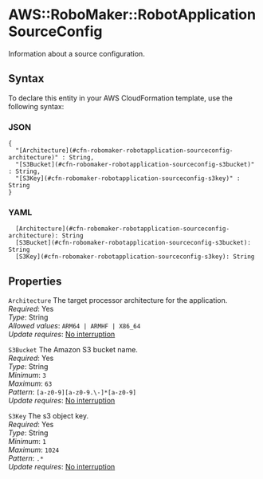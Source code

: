 # AWS::RoboMaker::RobotApplication SourceConfig<a name="aws-properties-robomaker-robotapplication-sourceconfig"></a>

Information about a source configuration\.

## Syntax<a name="aws-properties-robomaker-robotapplication-sourceconfig-syntax"></a>

To declare this entity in your AWS CloudFormation template, use the following syntax:

### JSON<a name="aws-properties-robomaker-robotapplication-sourceconfig-syntax.json"></a>

```
{
  "[Architecture](#cfn-robomaker-robotapplication-sourceconfig-architecture)" : String,
  "[S3Bucket](#cfn-robomaker-robotapplication-sourceconfig-s3bucket)" : String,
  "[S3Key](#cfn-robomaker-robotapplication-sourceconfig-s3key)" : String
}
```

### YAML<a name="aws-properties-robomaker-robotapplication-sourceconfig-syntax.yaml"></a>

```
  [Architecture](#cfn-robomaker-robotapplication-sourceconfig-architecture): String
  [S3Bucket](#cfn-robomaker-robotapplication-sourceconfig-s3bucket): String
  [S3Key](#cfn-robomaker-robotapplication-sourceconfig-s3key): String
```

## Properties<a name="aws-properties-robomaker-robotapplication-sourceconfig-properties"></a>

`Architecture` <a name="cfn-robomaker-robotapplication-sourceconfig-architecture"></a>
The target processor architecture for the application\.  
_Required_: Yes  
_Type_: String  
_Allowed values_: `ARM64 | ARMHF | X86_64`  
_Update requires_: [No interruption](https://docs.aws.amazon.com/AWSCloudFormation/latest/UserGuide/using-cfn-updating-stacks-update-behaviors.html#update-no-interrupt)

`S3Bucket` <a name="cfn-robomaker-robotapplication-sourceconfig-s3bucket"></a>
The Amazon S3 bucket name\.  
_Required_: Yes  
_Type_: String  
_Minimum_: `3`  
_Maximum_: `63`  
_Pattern_: `[a-z0-9][a-z0-9.\-]*[a-z0-9]`  
_Update requires_: [No interruption](https://docs.aws.amazon.com/AWSCloudFormation/latest/UserGuide/using-cfn-updating-stacks-update-behaviors.html#update-no-interrupt)

`S3Key` <a name="cfn-robomaker-robotapplication-sourceconfig-s3key"></a>
The s3 object key\.  
_Required_: Yes  
_Type_: String  
_Minimum_: `1`  
_Maximum_: `1024`  
_Pattern_: `.*`  
_Update requires_: [No interruption](https://docs.aws.amazon.com/AWSCloudFormation/latest/UserGuide/using-cfn-updating-stacks-update-behaviors.html#update-no-interrupt)

